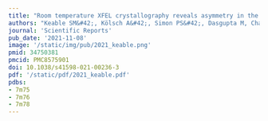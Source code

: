 ```yaml
---
title: "Room temperature XFEL crystallography reveals asymmetry in the vicinity of the two phylloquinones in photosystem I"
authors: "Keable SM&#42;, Kölsch A&#42;, Simon PS&#42;, Dasgupta M, Chatterjee R, Subramanian SK, Hussein R, Ibrahim M, Kim I-S, Bogacz I, Makita H, Pham CC, Fuller FD, Gul S, Paley D, Lassalle L, Sutherlin KD, Bhowmick A, Moriarty NW, **Young ID**, Blaschke JP, de Lichtenberg C, Chernev P, Cheah MH, Park S, Park G, Kim J, Lee SJ, Park J, Tono K, Owada S, Hunter MS, Batyuk A, Oggenfuss R, Sander M, Zerdane S, Ozerov D, Nass K, Lemke H, Mankowsky R, Brewster AS, Messinger J, Sauter NK, Yachandra VK, Yano J, Zouni A, Kern J."
journal: 'Scientific Reports'
pub_date: '2021-11-08'
image: '/static/img/pub/2021_keable.png'
pmid: 34750381
pmcid: PMC8575901
doi: 10.1038/s41598-021-00236-3
pdf: '/static/pdf/2021_keable.pdf'
pdbs:
- 7m75
- 7m76
- 7m78
---
```

